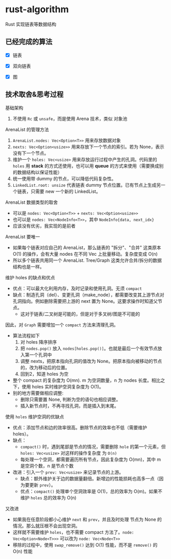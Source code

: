 # rust-algorithm
Rust 实现链表等数据结构

## 已经完成的算法

- [x] 链表
- [x] 双向链表
- [x] 图




## 技术取舍&思考过程

基础架构
1. 不使用 `Rc` 或 `unsafe`，而是使用 Arena 技术，类似 对象池

ArenaList 的管理方法
1. `ArenaList.nodes: Vec<Option<T>>` 用来存放数据对象
2. `nexts: Vec<Option<usize>>` 用来存放下一个节点的索引。若为 None，表示没有下一个节点。
3. 维护一个 `holes: Vec<usize>` 用来存放运行过程中产生的孔洞。代码里的 `holes` 用 **stack** 的方式还使用，也可以用 **queue** 的方式来使用（需要换成别的数据结构以保证性能）
4. 统一使用带 dummy 的节点，可以降低代码复杂性。
5. `LinkedList.root: unsize` 代表链表 dummy 节点位置。已有节点上生成另一个链表，只需要 new 一个新的 LinkedList。


ArenaList 数据类型的取舍
- 可以是 `nodes: Vec<Option<T>>` + `nexts: Vec<Option<usize>>`
- 也可以是 `nodes: Vec<NodeInfo<T>>`，其中 `NodeInfo{data, next_idx}`
- 应该没有优劣，我实现的是前者


ArenaList 要唯一
- 如果每个链表对应自己的 ArenaList，那么链表的 "拆分"、"合并" 这类原本 O(1) 的操作，会有大量 nodes 在不同 Vec 上批量移动。复杂度变成 O(n)
- 所以多个链表共用同一个 ArenaList. Tree/Graph 这类允许合并/拆分的数据结构也是一样。


维护 holes 的缺点和优点
- 优点：可以最大化利用内存，及时记录和使用孔洞。无须 `compact`
- 缺点：制造孔洞（del）、变更孔洞（make_node），都需要改变其上游节点对孔洞指向。例如删除需要把上游的 next 置为 None。这要求操作时知道父节点。
  - 这对于链表/二叉树是可能的，但是对于多叉树/图是不可能的

因此，对 `Graph` 需要增加一个 `compact` 方法来清理孔洞。
- 算法流程如下
  1. 对 holes 降序排序
  2. 把 `nodes.pop()` 放入 `nodes[holes.pop()]`。也就是最后一个有效节点放入第一个孔洞中
  3. 调整 nexts，把原本指向孔洞的值改为 None。把原本指向被移动的节点的，改为移动后的位置。
  4. 回到2，知道 holes 为空
- 整个 compact 的复杂度为 O(mn). m 为空洞数量，n 为 nodes 长度。相比之下，使用 holes 实时维护空洞复杂度为 O(1)。
- 别的地方需要做相应调整:
  - 删除只需要置 None, 判断为空的语句也相应调整。
  - 插入新节点时，不再寻找孔洞，而是插入到末尾。


使用 `holes` 维护空洞的优缺点
- 优点：添加节点和边的效率很高。删除节点的效率也不低（需要维护 holes）。
- 缺点：
    - `compact()` 时，遇到尾部是节点的情况，需要删除 `hole` 的第一个元素，但 `holes: Vec<usize>` 对这样的操作复杂度 为 `O(n)`
    - 每处理一个空洞，都需要遍历所有节点，因此复杂度为 O(mn)，其中 m 是空洞个数，n 是节点个数
- 改进：引入一个 `prev: Vec<usize>` 来记录节点的上游。
    - 缺点：额外维护关于边的数据量翻倍。新增边的性能损耗也高多一点（因为要更新 `prev`）。
    - 优点：`compact()` 处理单个空洞效率是 O(1)，总的效率为 O(m)。如果不维护 `holes` 总的效率为 O(n)

又改进
- 如果我在任意阶段都小心维护 `next` 和 `prev`，并且及时处理 节点为 None 的情况。那么就压根不会出现空洞。
- 这样就不需要维护 `holes`，也不需要 compact 方法了。`node: Vec<Option<Node<T>>>` 可以改为 `node: Vec<Node<T>>`
- 移除的过程中，使用 `swap_remove()` 达到 O(1) 性能，而不是 `remove()` 的 O(n) 性能
